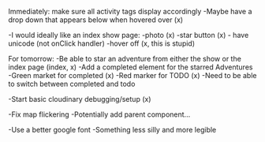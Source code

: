 Immediately: make sure all activity tags display accordingly
  -Maybe have a drop down that appears below when hovered over (x)

-I would ideally like an index show page:
  -photo (x)
  -star button (x)
    - have unicode (not onClick handler)
  -hover off (x, this is stupid)


For tomorrow:
  -Be able to star an adventure from either the show or the index page (index, x)
  -Add a completed element for the starred Adventures
    -Green market for completed (x)
    -Red marker for TODO (x)
    -Need to be able to switch between completed and todo

  -Start basic cloudinary debugging/setup (x)

-Fix map flickering
  -Potentially add parent component...



-Use a better google font
  -Something less silly and more legible
